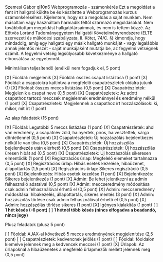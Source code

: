 Szemesi Gábor
ql10n6 
Webprogramozás - számonkérés
Ezt a megoldást a fent írt hallgató küldte be és készítette a Webprogramozás kurzus számonkéréséhez.
Kijelentem, hogy ez a megoldás a saját munkám. Nem másoltam vagy használtam harmadik féltől 
származó megoldásokat. Nem továbbítottam megoldást hallgatótársaimnak, és nem is tettem közzé. 
Az Eötvös Loránd Tudományegyetem Hallgatói Követelményrendszere 
(ELTE szervezeti és működési szabályzata, II. Kötet, 74/C. §) kimondja, hogy mindaddig, 
amíg egy hallgató egy másik hallgató munkáját - vagy legalábbis annak jelentős részét - 
saját munkájaként mutatja be, az fegyelmi vétségnek számít. 
A fegyelmi vétség legsúlyosabb következménye a hallgató elbocsátása az egyetemről.

Minimálisan teljesítendő (enélkül nem fogadjuk el, 5 pont)

[X] Főoldal: megjelenik
[X] Főoldal: összes csapat listázása (1 pont)
[X] Főoldal: a csapatokra kattintva a megfelelő csapatrészletek oldalra jutunk (1)
[X] Főoldal: összes meccs listázása (0,5 pont)
[X] Csapatrészletek: Megjelenik a csapat neve (0,5 pont)
[X] Csapatrészletek: Az adott csapathoz tartozó meccsek megjelennek eredménnyel és eredmény nélkül (1 pont)
[X] Csapatrészletek: Megjelennek a csapathoz írt hozzászólások: ki, mikor, mit írt (1 pont)

Az alap feladatok (15 pont)

[X] Főoldal: Legutóbbi 5 meccs listázása (1 pont)
[X] Csapatrészletek: ahol van eredmény, a csapatnév zöld, ha nyertek, piros, ha vesztettek, sárga döntetlennél (0,5 pont)
[X] Csapatrészletek: Új hozzászólás bejelentkezés nélkül le van tilva (0,5 pont)
[X] Csapatrészletek: Új hozzászólás bejelentkezés után elérhető (0,5 pont)
[X] Csapatrészletek: Új hozzászólás üresen hibát ad (0,5 pont)
[X] Csapatrészletek: Új hozzászólás sikeresen elmentődik (1 pont)
[X] Regisztrációs űrlap: Megfelelő elemeket tartalmazza (0,5 pont)
[X] Regisztrációs űrlap: Hibás esetek kezelése, hibaüzenet, állapottartás (1,5 pont)
[X] Regisztrációs űrlap: Sikeres regisztráció (0,5 pont)
[X] Bejelentkezés: Hibás esetek kezelése (1 pont)
[X] Bejelentkezés: Sikeres bejelentkezés (1 pont)
[X] Admin: Be lehet jelentkezni az admin felhasználó adataival (0,5 pont)
[X] Admin: meccseredmény módosítása csak admin felhasználóval érhető el (0,5 pont)
[X] Admin: meccseredmény módosítása: hibakezelés, állapottartás, sikeres mentés (3 pont)
[X] Admin: hozzászólás törlése csak admin felhasználóval érhető el (0,5 pont)
[X] Admin: hozzászólás törlése sikeres (1 pont)
[X] Igényes kialakítás (1 pont)
[ ] **1 hét késés (-6 pont)**
[ ] **1 hétnél több késés (nincs elfogadva a beadandó, nincs jegy)**

Plusz feladatok (plusz 5 pont)

[ ] Főoldal: AJAX-al következő 5 meccs eredményének megjelenítése (2,5 pont)
[ ] Csapatrészletek: kedvencnek jelölés (1 pont)
[ ] Főoldal: főoldalon kiemelve jelennek meg a kedvencek meccsei (1 pont)
[X] Űrlapok: Az űrlapoknál a hibaüzenetek a megfelelő űrlapmezők mellett jelennek meg (0,5 pont)